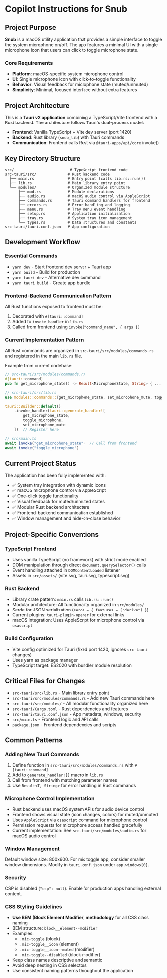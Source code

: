 # Copilot Instructions for Snub

## Project Purpose

**Snub** is a macOS utility application that provides a simple interface to toggle the system microphone on/off. The app features a minimal UI with a single microphone icon that users can click to toggle microphone state.

### Core Requirements
- **Platform**: macOS-specific system microphone control
- **UI**: Single microphone icon with click-to-toggle functionality
- **Behavior**: Visual feedback for microphone state (muted/unmuted)
- **Simplicity**: Minimal, focused interface without extra features

## Project Architecture

This is a **Tauri v2 application** combining a TypeScript/Vite frontend with a Rust backend. The architecture follows Tauri's dual-process model:

- **Frontend**: Vanilla TypeScript + Vite dev server (port 1420)
- **Backend**: Rust library (`snub_lib`) with Tauri commands
- **Communication**: Frontend calls Rust via `@tauri-apps/api/core` invoke()

## Key Directory Structure

```
src/                         # TypeScript frontend code
src-tauri/src/              # Rust backend code
  ├── main.rs               # Entry point (calls lib.rs::run())
  ├── lib.rs                # Main library entry point
  └── modules/              # Organized module structure
      ├── mod.rs            # Module declarations
      ├── audio.rs          # macOS audio control via AppleScript
      ├── commands.rs       # Tauri command handlers for frontend
      ├── errors.rs         # Error handling and logging
      ├── menu.rs           # Tray menu event handling
      ├── setup.rs          # Application initialization
      ├── tray.rs           # System tray icon management
      └── types.rs          # Data structures and constants
src-tauri/tauri.conf.json   # App configuration
```

## Development Workflow

### Essential Commands
- `yarn dev` - Start frontend dev server + Tauri app
- `yarn build` - Build for production
- `yarn tauri dev` - Alternative dev command
- `yarn tauri build` - Create app bundle

### Frontend-Backend Communication Pattern
All Rust functions exposed to frontend must be:
1. Decorated with `#[tauri::command]`
2. Added to `invoke_handler` in `lib.rs`
3. Called from frontend using `invoke("command_name", { args })`

### Current Implementation Pattern
All Rust commands are organized in `src-tauri/src/modules/commands.rs` and registered in the main `lib.rs` file.

Example from current codebase:
```rust
// src-tauri/src/modules/commands.rs
#[tauri::command]
pub fn get_microphone_state() -> Result<MicrophoneState, String> { ... }

// src-tauri/src/lib.rs
use modules::commands::{get_microphone_state, set_microphone_mute, toggle_microphone};

tauri::Builder::default()
    .invoke_handler(tauri::generate_handler![
        get_microphone_state,
        toggle_microphone,
        set_microphone_mute
    ])  // Register here
```

```typescript
// src/main.ts
await invoke("get_microphone_state")  // Call from frontend
await invoke("toggle_microphone")
```

## Current Project Status

The application has been fully implemented with:
- ✅ System tray integration with dynamic icons
- ✅ macOS microphone control via AppleScript  
- ✅ One-click toggle functionality
- ✅ Visual feedback for muted/unmuted states
- ✅ Modular Rust backend architecture
- ✅ Frontend-backend communication established
- ✅ Window management and hide-on-close behavior

## Project-Specific Conventions

### TypeScript Frontend
- Uses vanilla TypeScript (no framework) with strict mode enabled
- DOM manipulation through direct `document.querySelector()` calls
- Event handling attached in `DOMContentLoaded` listener
- Assets in `src/assets/` (vite.svg, tauri.svg, typescript.svg)

### Rust Backend
- Library crate pattern: `main.rs` calls `lib.rs::run()`
- Modular architecture: All functionality organized in `src/modules/`
- Serde for JSON serialization (`serde = { features = ["derive"] }`)
- Current plugins: `tauri-plugin-opener` for external links
- macOS integration: Uses AppleScript for microphone control via `osascript`

### Build Configuration
- Vite config optimized for Tauri (fixed port 1420, ignores `src-tauri` changes)
- Uses yarn as package manager
- TypeScript target: ES2020 with bundler module resolution

## Critical Files for Changes

- `src-tauri/src/lib.rs` - Main library entry point
- `src-tauri/src/modules/commands.rs` - Add new Tauri commands here
- `src-tauri/src/modules/` - All modular functionality organized here
- `src-tauri/Cargo.toml` - Rust dependencies and features
- `src-tauri/tauri.conf.json` - App metadata, windows, security
- `src/main.ts` - Frontend logic and API calls
- `package.json` - Frontend dependencies and scripts

## Common Patterns

### Adding New Tauri Commands
1. Define function in `src-tauri/src/modules/commands.rs` with `#[tauri::command]`
2. Add to `generate_handler![]` macro in `lib.rs`
3. Call from frontend with matching parameter names
4. Use `Result<T, String>` for error handling in Rust commands

### Microphone Control Implementation
- Rust backend uses macOS system APIs for audio device control
- Frontend shows visual state (icon changes, colors) for muted/unmuted
- Uses `AppleScript` via `osascript` command for microphone control
- Permission requests for microphone access handled gracefully
- Current implementation: See `src-tauri/src/modules/audio.rs` for macOS audio control

### Window Management
Default window size: 800x600. For mic toggle app, consider smaller window dimensions.
Modify in `tauri.conf.json` under `app.windows[0]`.

### Security
CSP is disabled (`"csp": null`). Enable for production apps handling external content.

### CSS Styling Guidelines
- **Use BEM (Block Element Modifier) methodology** for all CSS class naming
- BEM structure: `block__element--modifier`
- Examples:
  - `.mic-toggle` (block)
  - `.mic-toggle__icon` (element)
  - `.mic-toggle__icon--muted` (modifier)
  - `.mic-toggle--disabled` (block modifier)
- Keep class names descriptive and semantic
- Avoid deep nesting in CSS selectors
- Use consistent naming patterns throughout the application
